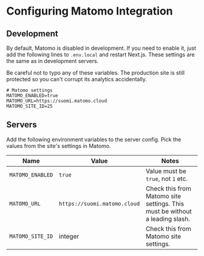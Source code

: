 # Configuring Matomo Integration

## Development

By default, Matomo is disabled in development. If you need to enable it, just
add the following lines to `.env.local` and restart Next.js. These settings
are the same as in development servers.

Be careful not to typo any of these variables. The production site is still
protected so you can't corrupt its analytics accidentally.

```env
# Matomo settings
MATOMO_ENABLED=true
MATOMO_URL=https://suomi.matomo.cloud
MATOMO_SITE_ID=25
```

## Servers

Add the following environment variables to the server config. Pick the values
from the site's settings in Matomo.

| Name             | Value                        | Notes                                                                       |
| ---------------- | ---------------------------- | --------------------------------------------------------------------------- |
| `MATOMO_ENABLED` | `true`                       | Value must be `true`, not `1` etc.                                          |
| `MATOMO_URL`     | `https://suomi.matomo.cloud` | Check this from Matomo site settings. This must be without a leading slash. |
| `MATOMO_SITE_ID` | integer                      | Check this from Matomo site settings.                                       |
